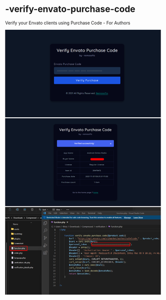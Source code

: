 # -verify-envato-purchase-code
Verify your Envato clients using Purchase Code - For Authors

![](screenshot/screenshot_1.png)
![](screenshot/screenshot_2.png)
![](screenshot/screenshot_3.png)
